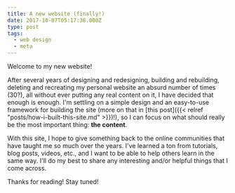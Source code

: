 ```yaml
---
title: A new website (finally!)
date: 2017-10-07T05:17:36.000Z
type: post
tags:
  - web design
  - meta
---
```


Welcome to my new website!

After several years of designing and redesigning, building and rebuilding, deleting and recreating my personal website an absurd number of times (30?), all without ever putting any real content on it, I have decided that enough is enough. I'm settling on a simple design and an easy-to-use framework for building the site (more on that in [this post]({{< relref "posts/how-i-built-this-site.md" >}})!), so I can focus on what should really be the most important thing: **the content**.

With this site, I hope to give something back to the online communities that have taught me so much over the years. I've learned a ton from tutorials, blog posts, videos, etc., and I want to be able to help others learn in the same way. I'll do my best to share any interesting and/or helpful things that I come across.

Thanks for reading! Stay tuned!
